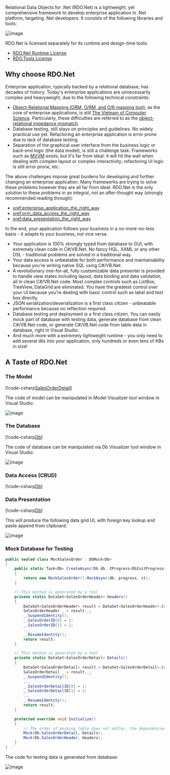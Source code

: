Relational Data Objects for .Net (RDO.Net) is a lightweight, yet comprehensive framework to develop enterprise application in .Net platform, targeting .Net developers. It consists of the following libraries and tools:

![image](/images/RdoNetOverview.jpg)

RDO.Net is licensed separately for its runtime and design-time tools:

* [RDO.Net Runtime License](xref:rdo_net_runtime_license)
* [RDO.Tools License](xref:rdo_tools_license)

## Why choose RDO.Net

Enterprise application, typically backed by a relational database, has decades of history. Today's enterprise applications are unnecessarily complex and heavyweight, due to the following technical constraints:

* [Object-Relational Mapping (ORM, O/RM, and O/R mapping tool)](https://en.wikipedia.org/wiki/Object-relational_mapping), as the core of enterprise applications, is still [The Vietnam of Computer Science](http://blogs.tedneward.com/post/the-vietnam-of-computer-science/). Particularly, these difficulties are referred to as the [object-relational impedance mismatch](https://en.wikipedia.org/wiki/Object-relational_impedance_mismatch).
* Database testing, still stays on principles and guidelines. No widely practical use yet. Refactoring an enterprise
application is error prone due to lack of database testing.
* Separation of the graphical user interface from the business logic or back-end logic (the data model), is still a challenge task. Frameworks such as [MVVM](https://en.wikipedia.org/wiki/Model%E2%80%93view%E2%80%93viewmodel) exists, but it's far from ideal: it will hit the wall when dealing with complex layout or complex interactivity; refactoring UI logic is still error prone, etc.

The above challenges impose great burdens for developing and further changing an enterprise application. Many frameworks are trying to solve these problems however they are all far from ideal. RDO.Net is the only solution to these problems in an integral, not an after-thought way (strongly recommended reading through):

* <xref:enterprise_application_the_right_way>
* <xref:orm_data_access_the_right_way>
* <xref:data_presentation_the_right_way>

In the end, your application follows your business in a no-more-no-less basis - it adapts to your business, not vice versa:

* Your application is 100% strongly typed from database to GUI, with extremely clean code in C#/VB.Net. No fancy HQL, XAML or any other DSL - traditional problems are solved in a traditional way.
* Your data access is unbeatable for both performance and maintainability because you're writing native SQL using C#/VB.Net.
* A revolutionary one-for-all, fully customizable data presenter is provided to handle view states including layout, data binding and data validation, all in clean C#/VB.Net code. Most complex controls such as ListBox, TreeView, DataGrid are eliminated. You have the greatest control over your UI because you're dealing with basic control such as label and text box directly.
* JSON serialization/deserialization is a first class citizen - unbeatable performance because no reflection required.
* Database testing and deployment is a first class citizen. You can easily mock part of database with testing data, generate database from clean C#/VB.Net code, or generate C#/VB.Net code from table data in database, right in Visual Studio.
* And much more with a extremely lightweight runtime - you only need to add several dlls into your application, only hundreds or even tens of KBs in size!

## A Taste of RDO.Net

### The Model

[!code-csharp[SalesOrderDetail](../../../samples/AdventureWorksLT.Data.SqlServer.CSharp/AdventureWorksLT.Data/SalesOrderDetail.cs)]

The code of model can be manipulated in Model Visualizer tool window in Visual Studio:

![image](/images/SalesOrderDetailModelVisualizer.jpg)

### The Database

[!code-csharp[Db](../../../samples/AdventureWorksLT.Data.SqlServer.CSharp/AdventureWorksLT.Data/Db.cs)]

The code of database can be manipulated via Db Visualizer tool window in Visual Studio:

![image](/images/AdventureWorksLTDbVisualizer.jpg)

### Data Access (CRUD)

[!code-csharp[Db](../../../samples/AdventureWorksLT.Data.SqlServer.CSharp/AdventureWorksLT.Data/Db.Api.cs#SalesOrderCRUD)]

### Data Presentation

[!code-csharp[Db](../../../samples/AdventureWorksLT.WpfApp/SalesOrderWindow.DetailPresenter.cs)]

This will produce the following data grid UI, with foreign key lookup and paste append from clipboard:

![image](/images/SalesOrderDetailUI.jpg)

### Mock Database for Testing

```csharp
public sealed class MockSalesOrder : DbMock<Db>
{
    public static Task<Db> CreateAsync(Db db, IProgress<DbInitProgress> progress = null, CancellationToken ct = default(CancellationToken))
    {
        return new MockSalesOrder().MockAsync(db, progress, ct);
    }

    // This method is generated by a tool
    private static DataSet<SalesOrderHeader> Headers()
    {
        DataSet<SalesOrderHeader> result = DataSet<SalesOrderHeader>.Create().AddRows(4);
        SalesOrderHeader _ = result._;
        _.SuspendIdentity();
        _.SalesOrderID[0] = 1;
        _.SalesOrderID[1] = 2;
        ...
        _.ResumeIdentity();
        return result;
    }

    // This method is generated by a tool
    private static DataSet<SalesOrderDetail> Details()
    {
        DataSet<SalesOrderDetail> result = DataSet<SalesOrderDetail>.Create().AddRows(32);
        SalesOrderDetail _ = result._;
        _.SuspendIdentity();
        ...
        _.SalesOrderDetailID[0] = 1;
        _.SalesOrderDetailID[1] = 2;
        ...
        _.ResumeIdentity();
        return result;
    }

    protected override void Initialize()
    {
        // The order of mocking table does not matter, the dependencies will be sorted out automatically.
        Mock(Db.SalesOrderDetail, Details);
        Mock(Db.SalesOrderHeader, Headers);
    }
}
```

The code for testing data is generated from database:

![image](/images/SalesOrderDetailMockDb.jpg)
